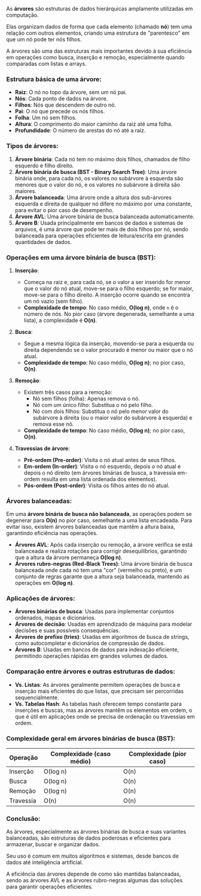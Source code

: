 
As **árvores** são estruturas de dados hierárquicas amplamente utilizadas em computação. 

Elas organizam dados de forma que cada elemento (chamado **nó**) tem uma relação com outros elementos, criando uma estrutura de "parentesco" em que um nó pode ter nós filhos.

A árvores são uma das estruturas mais importantes devido à sua eficiência em operações como busca, inserção e remoção, especialmente quando comparadas com listas e arrays.

### Estrutura básica de uma árvore:

- **Raiz**: O nó no topo da árvore, sem um nó pai.
- **Nós**: Cada ponto de dados na árvore.
- **Filhos**: Nós que descendem de outro nó.
- **Pai**: O nó que precede os nós filhos.
- **Folha**: Um nó sem filhos.
- **Altura**: O comprimento do maior caminho da raiz até uma folha.
- **Profundidade**: O número de arestas do nó até a raiz.

### Tipos de árvores:

1. **Árvore binária**: Cada nó tem no máximo dois filhos, chamados de filho esquerdo e filho direito.
2. **Árvore binária de busca (BST - Binary Search Tree)**: Uma árvore binária onde, para cada nó, os valores no subárvore à esquerda são menores que o valor do nó, e os valores no subárvore à direita são maiores.
3. **Árvore balanceada**: Uma árvore onde a altura dos sub-árvores esquerda e direita de qualquer nó difere no máximo por uma constante, para evitar o pior caso de desempenho.
4. **Árvore AVL**: Uma árvore binária de busca balanceada automaticamente.
5. **Árvore B**: Usada principalmente em bancos de dados e sistemas de arquivos, é uma árvore que pode ter mais de dois filhos por nó, sendo balanceada para operações eficientes de leitura/escrita em grandes quantidades de dados.

### Operações em uma árvore binária de busca (BST):

1. **Inserção**:
    
    - Começa na raiz e, para cada nó, se o valor a ser inserido for menor que o valor do nó atual, move-se para o filho esquerdo; se for maior, move-se para o filho direito. A inserção ocorre quando se encontra um nó vazio (sem filho).
    - **Complexidade de tempo**: No caso médio, **O(log n)**, onde `n` é o número de nós. No pior caso (árvore degenerada, semelhante a uma lista), a complexidade é **O(n)**.
2. **Busca**:
    
    - Segue a mesma lógica da inserção, movendo-se para a esquerda ou direita dependendo se o valor procurado é menor ou maior que o nó atual.
    - **Complexidade de tempo**: No caso médio, **O(log n)**; no pior caso, **O(n)**.
3. **Remoção**:
    
    - Existem três casos para a remoção:
        - Nó sem filhos (folha): Apenas remova o nó.
        - Nó com um único filho: Substitua o nó pelo filho.
        - Nó com dois filhos: Substitua o nó pelo menor valor do subárvore à direita (ou o maior valor do subárvore à esquerda) e remova esse nó.
    - **Complexidade de tempo**: No caso médio, **O(log n)**; no pior caso, **O(n)**.
4. **Travessias de árvore**:
    
    - **Pré-ordem (Pre-order)**: Visita o nó atual antes de seus filhos.
    - **Em-ordem (In-order)**: Visita o nó esquerdo, depois o nó atual e depois o nó direito (em árvores binárias de busca, a travessia em-ordem resulta em uma lista ordenada dos elementos).
    - **Pós-ordem (Post-order)**: Visita os filhos antes do nó atual.

### Árvores balanceadas:

Em uma **árvore binária de busca não balanceada**, as operações podem se degenerar para **O(n)** no pior caso, semelhante a uma lista encadeada. Para evitar isso, existem árvores balanceadas que mantêm a altura baixa, garantindo eficiência nas operações.

- **Árvores AVL**: Após cada inserção ou remoção, a árvore verifica se está balanceada e realiza rotações para corrigir desequilíbrios, garantindo que a altura da árvore permaneça **O(log n)**.
- **Árvores rubro-negras (Red-Black Trees)**: Uma árvore binária de busca balanceada onde cada nó tem uma "cor" (vermelho ou preto), e um conjunto de regras garante que a altura seja balanceada, mantendo as operações em **O(log n)**.

### Aplicações de árvores:

- **Árvores binárias de busca**: Usadas para implementar conjuntos ordenados, mapas e dicionários.
- **Árvores de decisão**: Usadas em aprendizado de máquina para modelar decisões e suas possíveis consequências.
- **Árvores de prefixo (tries)**: Usadas em algoritmos de busca de strings, como autocompletar e dicionários de compressão de dados.
- **Árvores B**: Usadas em bancos de dados para indexação eficiente, permitindo operações rápidas em grandes volumes de dados.

### Comparação entre árvores e outras estruturas de dados:

- **Vs. Listas**: As árvores geralmente permitem operações de busca e inserção mais eficientes do que listas, que precisam ser percorridas sequencialmente.
- **Vs. Tabelas Hash**: As tabelas hash oferecem tempo constante para inserções e buscas, mas as árvores mantêm os elementos em ordem, o que é útil em aplicações onde se precisa de ordenação ou travessias em ordem.

### Complexidade geral em árvores binárias de busca (BST):

|Operação|Complexidade (caso médio)|Complexidade (pior caso)|
|---|---|---|
|Inserção|O(log n)|O(n)|
|Busca|O(log n)|O(n)|
|Remoção|O(log n)|O(n)|
|Travessia|O(n)|O(n)|

### Conclusão:

As árvores, especialmente as árvores binárias de busca e suas variantes balanceadas, são estruturas de dados poderosas e eficientes para armazenar, buscar e organizar dados.

Seu uso é comum em muitos algoritmos e sistemas, desde bancos de dados até inteligência artificial. 

A eficiência das árvores depende de como são mantidas balanceadas, sendo as árvores AVL e as árvores rubro-negras algumas das soluções para garantir operações eficientes.